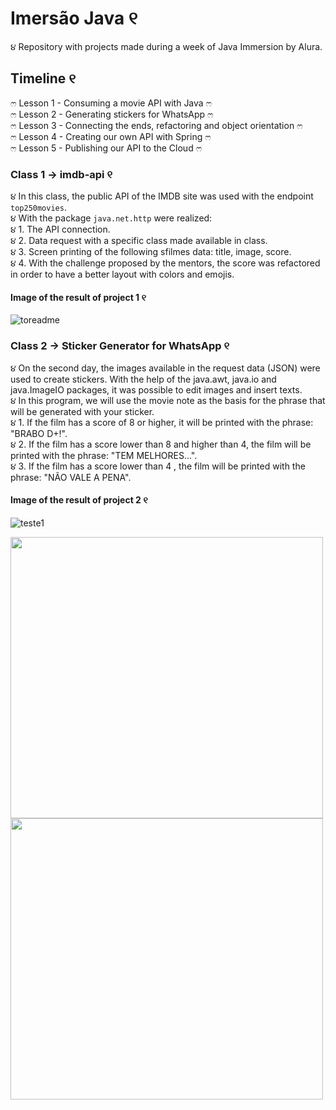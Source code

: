 # Imersão Java ୧

૪ Repository with projects made during a week of Java Immersion by Alura.

## Timeline ୧
ෆ Lesson 1 - Consuming a movie API with Java ෆ
<br>
ෆ Lesson 2 - Generating stickers for WhatsApp ෆ
<br>
ෆ Lesson 3 - Connecting the ends, refactoring and object orientation ෆ
<br>
ෆ Lesson 4 - Creating our own API with Spring ෆ
<br>
ෆ Lesson 5 - Publishing our API to the Cloud ෆ
<br>



### Class 1 -> imdb-api ୧

૪ In this class, the public API of the IMDB site was used with the endpoint `top250movies`. 
<br>
૪ With the package `java.net.http` were realized:
<br>
૪ 1. The API connection.
<br>
૪ 2. Data request with a specific class made available in class.
<br>
૪ 3. Screen printing of the following sfilmes data: title, image, score.
<br>
૪ 4. With the challenge proposed by the mentors, the score was refactored in order to have a better layout with colors and emojis.
<br>

#### Image of the result of project 1 ୧
![toreadme](https://user-images.githubusercontent.com/92932195/228085619-d1e59871-1349-43f6-b8e0-420cadc4e451.png)


### Class 2 -> Sticker Generator for WhatsApp ୧

૪ On the second day, the images available in the request data (JSON) were used to create stickers. With the help of the java.awt, java.io and java.ImageIO packages, it was possible to edit images and insert texts.
<br>
૪ In this program, we will use the movie note as the basis for the phrase that will be generated with your sticker.
<br>
૪ 1. If the film has a score of 8 or higher, it will be printed with the phrase: "BRABO D+!".
<br>
૪ 2. If the film has a score lower than 8 and higher than 4, the film will be printed with the phrase: "TEM MELHORES...".
<br>
૪ 3. If the film has a score lower than 4 , the film will be printed with the phrase: "NÃO VALE A PENA".
<br>

#### Image of the result of project 2 ୧
![teste1](https://user-images.githubusercontent.com/92932195/228356943-2634b062-991c-44ed-97ff-100ee7dd0736.png)


<img src="https://user-images.githubusercontent.com/92932195/228357045-b7207eff-9f78-4711-9923-503f21d57757.png" width="500" height="450"/>     <img src="https://user-images.githubusercontent.com/92932195/228357094-6bf8ba82-a65e-40fe-ace1-766703fb175e.png" width="500" height="450"/>
